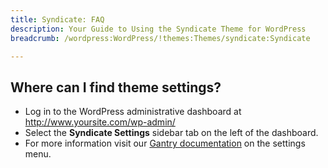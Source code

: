 ```yaml
---
title: Syndicate: FAQ
description: Your Guide to Using the Syndicate Theme for WordPress
breadcrumb: /wordpress:WordPress/!themes:Themes/syndicate:Syndicate

---
```


Where can I find theme settings?
-----
* Log in to the WordPress administrative dashboard at http://www.yoursite.com/wp-admin/
* Select the **Syndicate Settings** sidebar tab on the left of the dashboard.
* For more information visit our [Gantry documentation](http://gantry-framework.org/documentation/wordpress/configure/) on the settings menu.

[gantry]: http://gantry-framework.org/documentation/wordpress/configure/